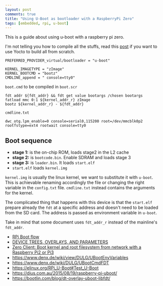 ```yaml
---
layout: post
comments: true
title: "Using U-Boot as bootloader with a RaspberryPi Zero"
tags: [embedded, rpi, u-boot]
---
```


This is a guide about using u-boot with a raspberry pi zero.

I'm not telling you how to compile all the stuffs, read this [post](http://www.jumpnowtek.com/rpi/Raspberry-Pi-Systems-with-Yocto.html)
if you want to use Yocto to build all from scratch.

```
PREFERRED_PROVIDER_virtual/bootloader = "u-boot"

KERNEL_IMAGETYPE = "zImage"
KERNEL_BOOTCMD = "bootz"
CMDLINE_append = " console=tty0"
```

``boot.cmd`` to be compiled in ``boot.scr``

```
fdt addr ${fdt_addr} && fdt get value bootargs /chosen bootargs
fatload mmc 0:1 ${kernel_addr_r} zImage
bootz ${kernel_addr_r} - ${fdt_addr}
```

``cmdline.txt``

```
dwc_otg.lpm_enable=0 console=serial0,115200 root=/dev/mmcblk0p2 rootfstype=ext4 rootwait console=tty0
```

## Boot sequence

 - **stage 1:** is the on-chip ROM, loads stage2 in the L2 cache
 - **stage 2:** is ``bootcode.bin``. Enable SDRAM and loads stage 3
 - **stage 3:** is ``loader.bin``. It loads ``start.elf``
 - ``start.elf`` loads ``kernel.img``

``kernel.img`` is usually the linux kernel, we want to substitute it with ``u-boot``.
This is achievable renaming accordingly the file or changing the right variable
in the ``config.txt`` file. ``cmdline.txt`` instead contains the arguments for the kernel.

The complicated thing that happens with this device is that the ``start.elf`` prepare
already the ``fdt`` at a specific address and doesn't need to be loaded from the
SD card. The address is passed as environment variable in ``u-boot``.

Take in mind that some document uses ``fdt_addr_r`` instead of the mainline's ``fdt_addr``.

 - [RPi Boot flow](https://www.raspberrypi.org/documentation/hardware/raspberrypi/bootmodes/bootflow.md)
 - [DEVICE TREES, OVERLAYS, AND PARAMETERS](https://www.raspberrypi.org/documentation/configuration/device-tree.md)
 - [Zero Client: Boot kernel and root filesystem from network with a Raspberry Pi2 or Pi3](https://michaelfranzl.com/2017/03/21/zero-client-boot-kernel-root-filesystem-network-raspberry-pi2-pi3/)
 - https://www.denx.de/wiki/view/DULG/UBootEnvVariables
 - https://www.denx.de/wiki/DULG/UBootCmdFDT
 - https://elinux.org/RPi_U-Boot#Test_U-Boot
 - https://dius.com.au/2015/08/19/raspberry-pi-uboot/
 - https://bootlin.com/blog/dt-overlay-uboot-libfdt/

